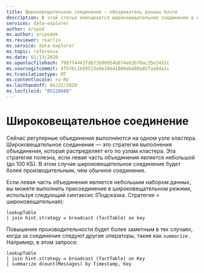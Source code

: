 ```yaml
---
title: Широковещательное соединение — обозреватель данных Azure
description: В этой статье описывается широковещательное соединение в Azure обозреватель данных.
services: data-explorer
author: orspod
ms.author: orspodek
ms.reviewer: rkarlin
ms.service: data-explorer
ms.topic: reference
ms.date: 02/13/2020
ms.openlocfilehash: 7987f44437d673b90954b674e63b70ac35e2432c
ms.sourcegitcommit: 4f576c1b89513a9e16641800abd80a02faa0da1c
ms.translationtype: MT
ms.contentlocale: ru-RU
ms.lasthandoff: 06/22/2020
ms.locfileid: "85128688"
---
```

# <a name="broadcast-join"></a>Широковещательное соединение

Сейчас регулярные объединения выполняются на одном узле кластера.
Широковещательное соединение — это стратегия выполнения объединения, которая распределяет его по узлам кластера. Эта стратегия полезна, если левая часть объединения является небольшой (до 100 КБ). В этом случае широковещательное соединение будет более производительным, чем обычное соединение.

Если левая часть объединения является небольшим набором данных, вы можете выполнить присоединение в широковещательном режиме, используя следующий синтаксис (Подсказка. Стратегия = широковещательная):

```kusto
lookupTable 
| join hint.strategy = broadcast (factTable) on key
```

Повышение производительности будет более заметным в тех случаях, когда за соединение следуют другие операторы, такие как `summarize` . Например, в этом запросе:

```kusto
lookupTable 
| join hint.strategy = broadcast (factTable) on Key
| summarize dcount(Messages) by Timestamp, Key
```